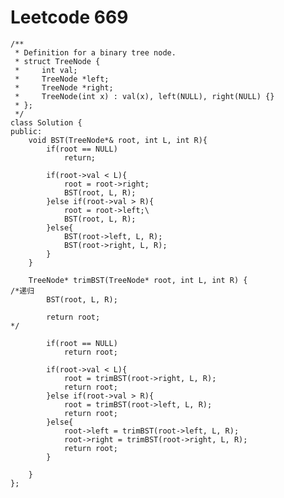 # Leetcode 669
    /**
     * Definition for a binary tree node.
     * struct TreeNode {
     *     int val;
     *     TreeNode *left;
     *     TreeNode *right;
     *     TreeNode(int x) : val(x), left(NULL), right(NULL) {}
     * };
     */
    class Solution {
    public:    
        void BST(TreeNode*& root, int L, int R){
            if(root == NULL)
                return;

            if(root->val < L){
                root = root->right;
                BST(root, L, R);
            }else if(root->val > R){
                root = root->left;\
                BST(root, L, R);
            }else{
                BST(root->left, L, R);
                BST(root->right, L, R);
            }
        }

        TreeNode* trimBST(TreeNode* root, int L, int R) {
    /*递归
            BST(root, L, R);

            return root;
    */

            if(root == NULL)
                return root;

            if(root->val < L){
                root = trimBST(root->right, L, R);
                return root;
            }else if(root->val > R){
                root = trimBST(root->left, L, R);
                return root;
            }else{
                root->left = trimBST(root->left, L, R);
                root->right = trimBST(root->right, L, R);
                return root;
            }

        }
    };
